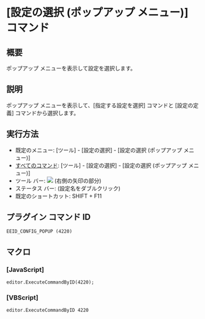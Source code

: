 # \[設定の選択 (ポップアップ メニュー)\] コマンド

## 概要

ポップアップ メニューを表示して設定を選択します。

## 説明

ポップアップ メニューを表示して、\[指定する設定を選択\] コマンドと \[設定の定義\] コマンドから選択します。

## 実行方法

- 既定のメニュー: \[ツール\] \- \[設定の選択\] \- \[設定の選択 (ポップアップ メニュー)\]
- [すべてのコマンド](../../glossary/allcommands): \[ツール\] \- \[設定の選択\] \- \[設定の選択 (ポップアップ メニュー)\]
- ツール バー: ![](../../images/configpopup..png) (右側の矢印の部分)
- ステータス バー: (設定名をダブルクリック)
- 既定のショートカット: SHIFT + F11

## プラグイン コマンド ID

```
EEID_CONFIG_POPUP (4220)
```

## マクロ

### \[JavaScript\]

```
editor.ExecuteCommandByID(4220);
```

### \[VBScript\]

```
editor.ExecuteCommandByID 4220
```

